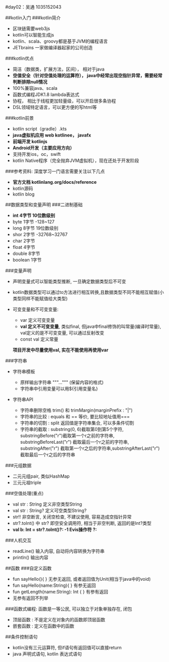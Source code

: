 #day02：吴通  1035152043

##kotlin入门
###kotlin简介
* 区块链需要web3js 
* kotlin可以智能生成js
* kotlin、scala、groovy都是基于JVM的编程语言
* JETbrains 一家做编译器起家的公司创造

###kotlin优点
* 简洁（数据类，扩展方法，区间）， 相对于java
* **空值安全（针对空值处理的运算符）， java中经常出现空指针异常，需要经常判断排除null情况**
* 100%兼容java、scala
* 函数式编程JDK1.8 lambda表达式
* 协程， 相比于线程更加轻量级，可以开启很多条协程
* DSL领域特定语言，可以更方便的写html等

###kotlin前景
* kotlin script（gradle）.kts
* **java虚拟机应用 web kotlinee， javafx**
* **前端开发 kotlinjs**
* **Android开发（主要应用方向）**
* 支持开发ios，oc，swift
* kotlin Native程序（完全抛弃JVM虚拟机），现在还处于开发阶段

###参考资料: 
深度学习一门语言需要关注以下几点

* **官方文档 kotlinlang.org/docs/reference**
* kotlin源码
* kotlin blog

##数据类型和变量声明
###二进制基础
* **int  4字节  10位数级别**
* byte 1字节  -128~127
* long 8字节  19位数级别
* shor 2字节  -32768~32767
* char 2字节
* float 4字节
* double 8字节
* boolean 1字节

###变量声明

* 声明变量式可以智能类型推断, 一旦确定数据类型后不可变

* kotlin数据类型可以通过to方法进行相互转换,且数据类型不同不能相互赋值(小类型同样不能赋值给大类型)

* 可变变量和不可变变量:
	* var 定义可变变量
	* **val 定义不可变变量**, 类似final, 但java中final修饰的叫常量(编译时常量), val定义的是不可变变量, 可以通过反射改变
	* const val 定义常量

	**项目开发中尽量使用val, 实在不能使用再使用var**

###字符串
* 字符串模板
	* 原样输出字符串 """...""" (保留内容的格式)
	* 字符串中引用变量可以用${引用变量名}

* 字符串API
	* 字符串删除空格 trim() 和 trimMargin(marginPrefix : "|")
	* 字符串的比较 : equals 和 == 等价,  要比较地址值用===
	* 字符串的切割 : split 返回值是字符串集合,  可以多条件切割
	* 字符串的截取 : substring(0, 6)截取第0到第5个字符, substringBefore("r")截取第一个r之前的字符串, substringBeforeLast("r") 截取最后一个r之前的字符串, substringAfter("r") 截取第一个r之后的字符串,substringAfterLast("r") 截取最后一个r之后的字符串

###元组数据
* 二元元组pair, 类似HashMap
* 三元元祖triple

###空值处理(重点)
* val str : String   定义非空类型String
* val str : String? 定义可空类型String?
* str!!  非空断言, 关闭空检查, 不建议使用, 容易造成空指针异常
* str?.toInt()  中  str? 即空安全调用符, 相当于非空判断, 返回的是Int?类型
* **val b: Int = str?.toInt()?: -1    Evis操作符  ?:**

###人机交互
* readLine() 输入内容, 自动将内容转换为字符串
* println()  输出内容	

##函数
###自定义函数
* fun sayHello(){ } 无参无返回, 或者返回值为Unit(相当于java中的void)
* fun sayHello(name:String){ } 有参无返回
* fun getLength(name:String): Int { } 有参有返回
* 无参有返回不列举

###函数式编程: 函数是一等公民, 可以独立于对象单独存在, 闭包
* 顶层函数 : 不是定义在对象内的函数即顶层函数 
* 嵌套函数 : 定义在函数中的函数

##条件控制语句
* kotlin没有三元运算符, 但if语句有返回值可以直接return
* java 声明式语句, kotlin 表达式语句


